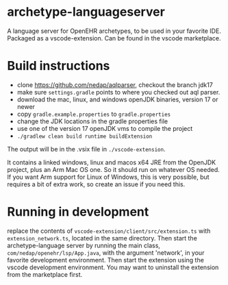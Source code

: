 # archetype-languageserver
A language server for OpenEHR archetypes, to be used in your favorite IDE. Packaged as a vscode-extension. Can be found in the vscode marketplace.

# Build instructions
- clone https://github.com/nedap/aqlparser, checkout the branch jdk17
- make sure `settings.gradle` points to where you checked out aql parser.
- download the mac, linux, and windows openJDK binaries, version 17 or newer
- copy `gradle.example.properties` to `gradle.properties`
- change the JDK locations in the gradle properties file
- use one of the version 17 openJDK vms to compile the project
- `./gradlew clean build runtime buildExtension`

The output will be in the .vsix file in `./vscode-extension`. 

It contains a linked windows, linux and macos x64 JRE from the OpenJDK project, plus an Arm Mac OS one. So it should run on whatever OS needed. If you want Arm support for Linux of Windows, this is very possible, but requires a bit of extra work, so create an issue if you need this.

# Running in development

replace the contents of `vscode-extension/client/src/extension.ts` with `extension_network.ts`, located in the same directory. Then start the archetype-language server by running the main class, `com/nedap/openehr/lsp/App.java`, with the argument 'network', in your favorite development environment. Then start the extension using the vscode development environment. You may want to uninstall the extension from the marketplace first.

